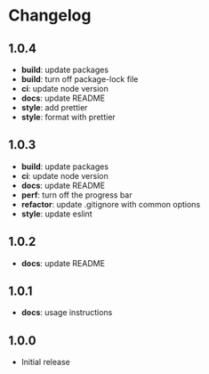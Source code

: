 # Changelog

## 1.0.4

* **build**: update packages
* **build**: turn off package-lock file
* **ci**: update node version
* **docs**: update README
* **style**: add prettier
* **style**: format with prettier

## 1.0.3

* **build**: update packages
* **ci**: update node version
* **docs**: update README
* **perf**: turn off the progress bar
* **refactor**: update .gitignore with common options
* **style**: update eslint

## 1.0.2

* **docs**: update README

## 1.0.1

* **docs**: usage instructions

## 1.0.0

* Initial release
